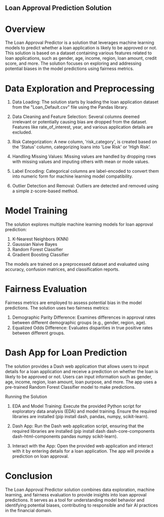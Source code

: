 ## Loan Approval Prediction Solution

# Overview
The Loan Approval Predictor is a solution that leverages machine learning models to predict whether a loan application is likely to be approved or not. This solution is based on a dataset containing various features related to loan applications, such as gender, age, income, region, loan amount, credit score, and more. The solution focuses on exploring and addressing potential biases in the model predictions using fairness metrics.

# Data Exploration and Preprocessing
1. Data Loading: The solution starts by loading the loan application dataset from the "Loan_Default.csv" file using the Pandas library.

2. Data Cleaning and Feature Selection: Several columns deemed irrelevant or potentially causing bias are dropped from the dataset. Features like rate_of_interest, year, and various application details are excluded.

3. Risk Categorization: A new column, 'risk_category', is created based on the 'Status' column, categorizing loans into 'Low Risk' or 'High Risk'.

4. Handling Missing Values: Missing values are handled by dropping rows with missing values and imputing others with mean or mode values.

5. Label Encoding: Categorical columns are label-encoded to convert them into numeric form for machine learning model compatibility.

6. Outlier Detection and Removal: Outliers are detected and removed using a simple z-score-based method.

# Model Training
The solution explores multiple machine learning models for loan approval prediction:

1. K-Nearest Neighbors (KNN)
2. Gaussian Naive Bayes
3. Random Forest Classifier
4. Gradient Boosting Classifier
   
The models are trained on a preprocessed dataset and evaluated using accuracy, confusion matrices, and classification reports.

# Fairness Evaluation
Fairness metrics are employed to assess potential bias in the model predictions. The solution uses two fairness metrics:

1. Demographic Parity Difference: Examines differences in approval rates between different demographic groups (e.g., gender, region, age).
2. Equalized Odds Difference: Evaluates disparities in true positive rates between different groups.

# Dash App for Loan Prediction
The solution provides a Dash web application that allows users to input details for a loan application and receive a prediction on whether the loan is likely to be approved or not. Users can input information such as gender, age, income, region, loan amount, loan purpose, and more. The app uses a pre-trained Random Forest Classifier model to make predictions.

Running the Solution
1. EDA and Model Training: Execute the provided Python script for exploratory data analysis (EDA) and model training. Ensure the required libraries are installed (pip install dash, pandas, numpy, scikit-learn).

2. Dash App: Run the Dash web application script, ensuring that the required libraries are installed (pip install dash dash-core-components dash-html-components pandas numpy scikit-learn).

3. Interact with the App: Open the provided web application and interact with it by entering details for a loan application. The app will provide a prediction on loan approval.

# Conclusion
The Loan Approval Predictor solution combines data exploration, machine learning, and fairness evaluation to provide insights into loan approval predictions. It serves as a tool for understanding model behavior and identifying potential biases, contributing to responsible and fair AI practices in the financial domain.

